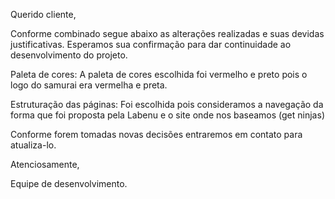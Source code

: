 Querido cliente,

Conforme combinado segue abaixo as alterações realizadas e suas devidas justificativas. Esperamos sua confirmação para dar continuidade ao desenvolvimento do projeto.

Paleta de cores: A paleta de cores escolhida foi vermelho e preto pois o logo do samurai era vermelha e preta.

Estruturação das páginas: Foi escolhida pois consideramos a navegação da forma que foi proposta pela Labenu e o site onde nos baseamos (get ninjas)

Conforme forem tomadas novas decisões entraremos em contato para atualiza-lo.

Atenciosamente, 
 
 Equipe de desenvolvimento.